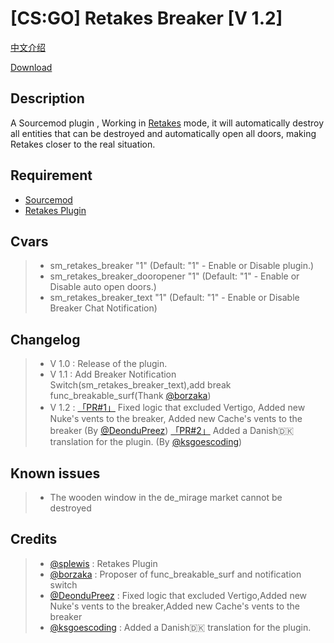 [CS:GO] Retakes Breaker [V 1.2]
===================

[中文介绍](https://github.com/RoyZ-CSGO/Retakes_Breaker/blob/master/readme-zh-CN.md)


[Download](https://github.com/RoyZ-CSGO/Retakes_Breaker/releases/latest)


Description
-------------
A Sourcemod plugin , Working in [Retakes](https://github.com/splewis/csgo-retakes) mode, it will automatically destroy all entities that can be destroyed and automatically open all doors, making Retakes closer to the real situation.

Requirement
-------------
- [Sourcemod](https://github.com/alliedmodders/sourcemod)
- [Retakes Plugin](https://github.com/splewis/csgo-retakes)

Cvars
-------------
> - sm_retakes_breaker "1" (Default: "1" - Enable or Disable plugin.)
> - sm_retakes_breaker_dooropener "1" (Default: "1" - Enable or Disable auto open doors.)
> - sm_retakes_breaker_text "1" (Default: "1" - Enable or Disable Breaker Chat Notification)

Changelog
-------------
> - V 1.0 : Release of the plugin.
> - V 1.1 : Add Breaker Notification Switch(sm_retakes_breaker_text),add break func_breakable_surf(Thank [@borzaka](https://forums.alliedmods.net/member.php?u=300959))
> - V 1.2 : [「PR#1」](https://github.com/RoyZ-CSGO/Retakes_Breaker/pull/1)
Fixed logic that excluded Vertigo,
Added new Nuke's vents to the breaker,
Added new Cache's vents to the breaker
(By [@DeonduPreez](https://github.com/DeonduPreez))
[「PR#2」](https://github.com/RoyZ-CSGO/Retakes_Breaker/pull/2)
Added a Danish🇩🇰 translation for the plugin.
(By [@ksgoescoding](https://github.com/ksgoescoding))

Known issues
-------------
> - The wooden window in the de_mirage market cannot be destroyed

Credits
-------------
> - [@splewis](https://github.com/splewis) : Retakes Plugin
> - [@borzaka](https://forums.alliedmods.net/member.php?u=300959) : Proposer of func_breakable_surf and notification switch
> - [@DeonduPreez](https://github.com/DeonduPreez) : Fixed logic that excluded Vertigo,Added new Nuke's vents to the breaker,Added new Cache's vents to the breaker
> - [@ksgoescoding](https://github.com/ksgoescoding) : Added a Danish🇩🇰 translation for the plugin.
